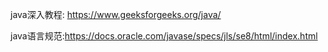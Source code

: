 java深入教程:
https://www.geeksforgeeks.org/java/

java语言规范:https://docs.oracle.com/javase/specs/jls/se8/html/index.html